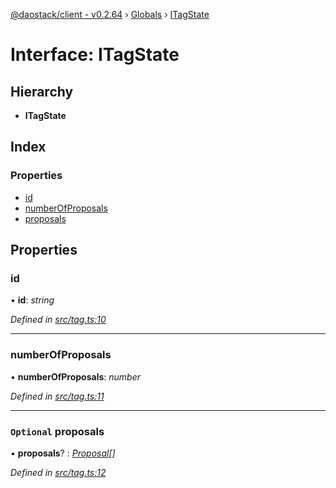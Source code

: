 [@daostack/client - v0.2.64](../README.md) › [Globals](../globals.md) › [ITagState](itagstate.md)

# Interface: ITagState

## Hierarchy

* **ITagState**

## Index

### Properties

* [id](itagstate.md#id)
* [numberOfProposals](itagstate.md#numberofproposals)
* [proposals](itagstate.md#optional-proposals)

## Properties

###  id

• **id**: *string*

*Defined in [src/tag.ts:10](https://github.com/daostack/client/blob/ca3cbac/src/tag.ts#L10)*

___

###  numberOfProposals

• **numberOfProposals**: *number*

*Defined in [src/tag.ts:11](https://github.com/daostack/client/blob/ca3cbac/src/tag.ts#L11)*

___

### `Optional` proposals

• **proposals**? : *[Proposal](../classes/proposal.md)[]*

*Defined in [src/tag.ts:12](https://github.com/daostack/client/blob/ca3cbac/src/tag.ts#L12)*
